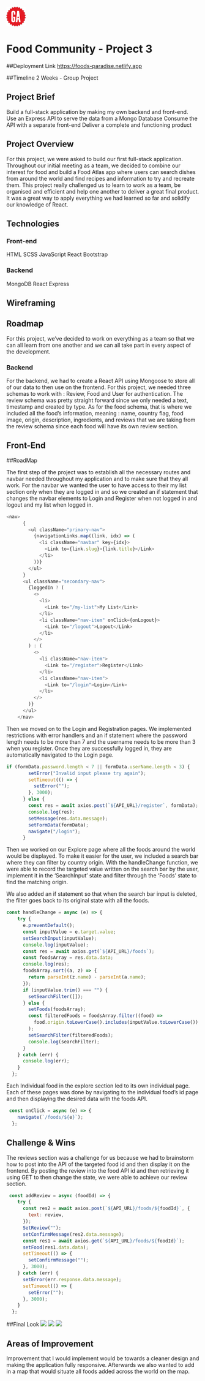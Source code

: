 ![GA Logo](https://raw.githubusercontent.com/karinas98/MusicLibraryProject/main/469f976e-1432-11e5-8199-6ac91363302b.png) 

# Food Community - Project 3

##Deployment Link
https://foods-paradise.netlify.app

##Timeline
2 Weeks - Group Project

## Project Brief
Build a full-stack application by making my own backend and front-end.
Use an Express API to serve the data from a Mongo Database
Consume the API with a separate front-end
Deliver a complete and functioning product


## Project Overview

For this project, we were asked to build our first full-stack application. Throughout our initial meeting as a team, we decided to combine our interest for food and build a Food Atlas app where users can search dishes from around the world and find recipes and information to try and recreate them. This project really challenged us to learn to work as a team, be organised and efficient and help one another to deliver a great final product. It was a great way to apply everything we had learned so far and solidify our knowledge of React. 

## Technologies
### Front-end
HTML
SCSS
JavaScript
React
Bootstrap
### Backend
MongoDB
React
Express

## Wireframing 

## Roadmap
For this project, we’ve decided to work on everything as a team so that we can all learn from one another and we can all take part in every aspect of the development. 


### Backend
For the backend, we had to create a React API using Mongoose to store all of our data to then use on the frontend. For this project, we needed three schemas to work with : Review, Food and User for authentication. The review schema was pretty straight forward since we only needed a text, timestamp and created by type. As for the food schema, that is where we included all the food’s information, meaning : name, country flag, food image, origin, description, ingredients, and reviews that we are taking from the review schema since each food will have its own review section.


## Front-End
##RoadMap

The first step of the project was to establish all the necessary routes and navbar needed throughout my application and to make sure that they all work. For the navbar we wanted the user to have access to their my list section only when they are logged in and so we created an if statement that changes the navbar elements to Login and Register when not logged in and logout and my list when logged in.

```javascript
<nav>
      {
        <ul className="primary-nav">
          {navigationLinks.map((link, idx) => (
            <li className="navbar" key={idx}>
              <Link to={link.slug}>{link.title}</Link>
            </li>
          ))}
        </ul>
      }
      <ul className="secondary-nav">
        {loggedIn ? (
          <>
            <li>
              <Link to="/my-list">My List</Link>
            </li>
            <li className="nav-item" onClick={onLogout}>
              <Link to="/logout">Logout</Link>
            </li>
          </>
        ) : (
          <>
            <li className="nav-item">
              <Link to="/register">Register</Link>
            </li>
            <li className="nav-item">
              <Link to="/login">Login</Link>
            </li>
          </>
        )}
      </ul>
    </nav>
```
Then we moved on to the Login and Registration pages. We implemented restrictions with error handlers and an if statement where the password length needs to be more than 7 and the username needs to be more than 3 when you register. Once they are successfully logged in, they are automatically navigated to the Login page.

```javascript
if (formData.password.length < 7 || formData.userName.length < 3) {
        setError("Invalid input please try again");
        setTimeout(() => {
          setError("");
        }, 3000);
      } else {
        const res = await axios.post(`${API_URL}/register`, formData);
        console.log(res);
        setMessage(res.data.message);
        setFormData(formData);
        navigate("/login");
      }
```
Then we worked on our Explore page where all the foods around the world would be displayed. To make it easier for the user, we included a search bar where they can filter by country origin. With the handleChange function, we were able to record the targeted value written on the search bar by the user, implement it in the ‘SearchInput’ state and filter through the ‘Foods’ state to find the matching origin. 

We also added an if statement so that when the search bar input is deleted, the filter goes back to its original state with all the foods. 

```javascript
const handleChange = async (e) => {
    try {
      e.preventDefault();
      const inputValue = e.target.value;
      setSearchInput(inputValue);
      console.log(inputValue);
      const res = await axios.get(`${API_URL}/foods`);
      const foodsArray = res.data.data;
      console.log(res);
      foodsArray.sort((a, z) => {
        return parseInt(z.name) - parseInt(a.name);
      });
      if (inputValue.trim() === "") {
        setSearchFilter([]);
      } else {
        setFoods(foodsArray);
        const filteredFoods = foodsArray.filter((food) =>
          food.origin.toLowerCase().includes(inputValue.toLowerCase())
        );
        setSearchFilter(filteredFoods);
        console.log(searchFilter);
      }
    } catch (err) {
      console.log(err);
    }
  };
```
Each Individual food in the explore section led to its own individual page. Each of these pages was done by navigating to the individual food’s id page and then displaying the desired data with the foods API. 

```javascript
 const onClick = async (e) => {
    navigate(`/foods/${e}`);
  };
```

## Challenge & Wins
The reviews section was a challenge for us because we had to brainstorm how to post into the API of the targeted food id and then display it on the frontend. By posting the review into the food API id and then retrieving it using GET to then change the state, we were able to achieve our review section.

```javascript
 const addReview = async (foodId) => {
    try {
      const res2 = await axios.post(`${API_URL}/foods/${foodId}`, {
        text: review,
      });
      SetReview("");
      setConfirmMessage(res2.data.message);
      const res1 = await axios.get(`${API_URL}/foods/${foodId}`);
      setFood(res1.data.data);
      setTimeout(() => {
        setConfirmMessage("");
      }, 3000);
    } catch (err) {
      setError(err.response.data.message);
      setTimeout(() => {
        setError("");
      }, 3000);
    }
  };
  ```
  
  ##Final Look
  ![](https://github.com/karinas98/project3-GA/blob/255ba734d4987286a60d9dca26d65d9d360b0ce7/Screenshot%202023-05-31%20at%2012.20.02.png)
   ![](https://github.com/karinas98/project3-GA/blob/255ba734d4987286a60d9dca26d65d9d360b0ce7/Screenshot%202023-05-31%20at%2012.21.03.png)
    ![](https://github.com/karinas98/project3-GA/blob/255ba734d4987286a60d9dca26d65d9d360b0ce7/Screenshot%202023-05-31%20at%2012.21.35.png)
    
 ## Areas of Improvement
Improvement that I would implement would be towards a cleaner design and making the application fully responsive. Afterwards we also wanted to add in a map that would situate all foods added across the world on the map.


